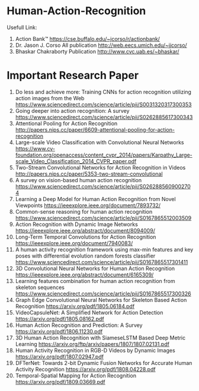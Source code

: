 # Human-Action-Recognition

Usefull Link:

1. Action Bank™
  https://cse.buffalo.edu/~jcorso/r/actionbank/
2. Dr. Jason J. Corso All publication
  http://web.eecs.umich.edu/~jjcorso/
3. Bhaskar Chakraborty Publication
  http://www.cvc.uab.es/~bhaskar/

# Important Research Paper
1. Do less and achieve more: Training CNNs for action recognition utilizing action images from the Web
  https://www.sciencedirect.com/science/article/pii/S0031320317300353
2. Going deeper into action recognition: A survey
https://www.sciencedirect.com/science/article/pii/S0262885617300343
3. Attentional Pooling for Action Recognition
http://papers.nips.cc/paper/6609-attentional-pooling-for-action-recognition
4. Large-scale Video Classification with Convolutional Neural Networks
https://www.cv-foundation.org/openaccess/content_cvpr_2014/papers/Karpathy_Large-scale_Video_Classification_2014_CVPR_paper.pdf
5. Two-Stream Convolutional Networks for Action Recognition in Videos
http://papers.nips.cc/paper/5353-two-stream-convolutional
6. A survey on vision-based human action recognition
https://www.sciencedirect.com/science/article/pii/S0262885609002704
7. Learning a Deep Model for Human Action Recognition from Novel Viewpoints
https://ieeexplore.ieee.org/document/7893732/
8. Common-sense reasoning for human action recognition
https://www.sciencedirect.com/science/article/pii/S0167865512003509
9. Action Recognition with Dynamic Image Networks
https://ieeexplore.ieee.org/abstract/document/8094009/
10. Long-Term Temporal Convolutions for Action Recognition
https://ieeexplore.ieee.org/document/7940083/
11. A human activity recognition framework using max-min features and key poses with differential evolution random forests classifier
https://www.sciencedirect.com/science/article/pii/S0167865517301411
12. 3D Convolutional Neural Networks for Human Action Recognition
https://ieeexplore.ieee.org/abstract/document/6165309/
13. Learning features combination for human action recognition from skeleton sequences
https://www.sciencedirect.com/science/article/pii/S0167865517300326
14. Graph Edge Convolutional Neural Networks for Skeleton Based Action Recognition
https://arxiv.org/pdf/1805.06184.pdf
15. VideoCapsuleNet: A Simplified Network for Action Detection
https://arxiv.org/pdf/1805.08162.pdf
16. Human Action Recognition and Prediction: A Survey
https://arxiv.org/pdf/1806.11230.pdf
17. 3D Human Action Recognition with SiameseLSTM Based Deep Metric Learning
https://arxiv.org/ftp/arxiv/papers/1807/1807.02131.pdf
18. Human Activity Recognition in RGB-D Videos by Dynamic Images
https://arxiv.org/pdf/1807.02947.pdf
19. DFTerNet: Towards 2-bit Dynamic Fusion Networks for Accurate Human Activity Recognition
https://arxiv.org/pdf/1808.04228.pdf
20. Temporal-Spatial Mapping for Action Recognition
https://arxiv.org/pdf/1809.03669.pdf
